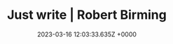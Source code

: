 ---
title: "Just write | Robert Birming"
link: "https://robert.bearblog.dev/just-write/"
date: "2023-03-16 12:03:33.635Z +0000"
description: "I just finished listening to a podcast about Lena Dunham. I didn't know anything about her, have never seen any of her work and maybe never will. But the epi..."
category: "articles"
---